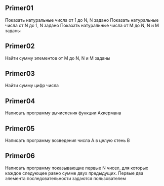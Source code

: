 ## Primer01
Показать натуральные числа от 1 до N, N задано
Показать натуральные числа от N до 1, N задано
Показать натуральные числа от M до N, N и M заданы
## Primer02
Найти сумму элементов от M до N, N и M заданы
## Primer03
Найти сумму цифр числа
## Primer04
Написать программу вычисления функции Аккермана
## Primer05
Написать программу возведения числа А в целую стень B
## Primer06
Написать программу показывающие первые N чисел, для которых каждое следующее равно сумме двух предыдущих. Первые два элемента последовательности задаются пользователем